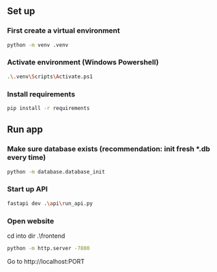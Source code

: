 ## Set up

### First create a virtual environment

```bash
python -m venv .venv
```

### Activate environment (Windows Powershell)

```bash
.\.venv\Scripts\Activate.ps1
```

### Install requirements

```bash
pip install -r requirements
```

## Run app

### Make sure database exists (recommendation: init fresh *.db every time)

```bash
python -m database.database_init
```

### Start up API

```bash
fastapi dev .\api\run_api.py
```

### Open website

cd into dir .\frontend

```bash
python -m http.server -7800
```

Go to http://localhost:PORT
